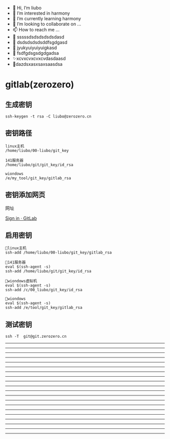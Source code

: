 - 👋 Hi, I’m liubo
- 👀 I’m interested in harmony
- 🌱 I’m currently learning harmony
- 💞️ I’m looking to collaborate on ...
- 📫 How to reach me ...
- 📇 sssssdsdsdsdsdsdasd
- 🎃 dsdsdsdsdsddfsgdgasd
- 🍺 jyukyuiyuiyuigkasd
- 🍥 fsdfgdsgsdgdgadsa
- ✨xcvxcvxcvxcvdasdaasd
- 🍰dazdsxasxsaxsaasdsa

# gitlab(zerozero)

## 生成密钥

```shell=
ssh-keygen -t rsa -C liubo@zerozero.cn
```

## 密钥路径

```
linux主机
/home/liubo/00-liubo/git_key

141服务器
/home/liubo/git/git_key/id_rsa

wiondows
/e/my_tool/git_key/gitlab_rsa
```

## 密钥添加网页

网址

[Sign in · GitLab](https://git.zerozero.cn/profile/keys)

## 启用密钥

```shell
👋linux主机
ssh-add /home/liubo/00-liubo/git_key/gitlab_rsa

👋141服务器
eval $(ssh-agent -s)
ssh-add /home/liubo/git/git_key/id_rsa

👋wiondows虚拟机
eval $(ssh-agent -s)
ssh-add /c/00_liubo/git_key/id_rsa

👋wiondows
eval $(ssh-agent -s)
ssh-add /e/tool/git_key/gitlab_rsa
```

## 测试密钥

```shell
ssh -T  git@git.zerozero.cn
```

---

---

---

---

---

---

---

---

---

---

---

---

---

---

---

---

---

---

---

---
